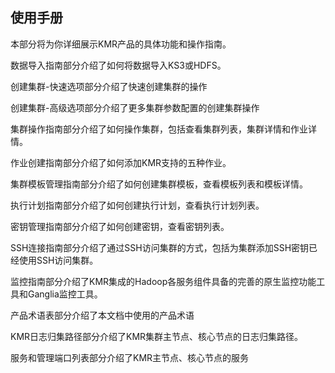 ## 使用手册

本部分将为你详细展示KMR产品的具体功能和操作指南。

数据导入指南部分介绍了如何将数据导入KS3或HDFS。

创建集群-快速选项部分介绍了快速创建集群的操作

创建集群-高级选项部分介绍了更多集群参数配置的创建集群操作

集群操作指南部分介绍了如何操作集群，包括查看集群列表，集群详情和作业详情。

作业创建指南部分介绍了如何添加KMR支持的五种作业。

集群模板管理指南部分介绍了如何创建集群模板，查看模板列表和模板详情。

执行计划指南部分介绍了如何创建执行计划，查看执行计划列表。

密钥管理指南部分介绍了如何创建密钥，查看密钥列表。

SSH连接指南部分介绍了通过SSH访问集群的方式，包括为集群添加SSH密钥已经使用SSH访问集群。

监控指南部分介绍了KMR集成的Hadoop各服务组件具备的完善的原生监控功能工具和Ganglia监控工具。

产品术语表部分介绍了本文档中使用的产品术语

KMR日志归集路径部分介绍了KMR集群主节点、核心节点的日志归集路径。

服务和管理端口列表部分介绍了KMR主节点、核心节点的服务
